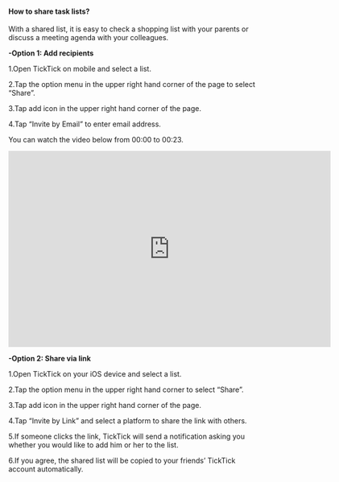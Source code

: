 #### How to share task lists?
With a shared list, it is easy to check a shopping list with your parents or discuss a meeting agenda with your colleagues.

**-Option 1: Add recipients**

1.Open TickTick on mobile and select a list.

2.Tap the option menu in the upper right hand corner of the page to select “Share”.

3.Tap add icon in the upper right hand corner of the page.

4.Tap “Invite by Email” to enter email address.

You can watch the video below from 00:00 to 00:23.

<iframe width="640" height="390" src="https://www.youtube.com/embed/CTW6geOAGtw?list=PLbWRKVi0_aTEwRLCS5T4MD0wCQU_ve8xW" frameborder="0" allowfullscreen></iframe>


**-Option 2: Share via link**

1.Open TickTick on your iOS device and select a list.

2.Tap the option menu in the upper right hand corner to select “Share”.

3.Tap add icon in the upper right hand corner of the page.

4.Tap “Invite by Link” and select a platform to share the link with others.

5.If someone clicks the link, TickTick will send a notification asking you whether you would like to add him or her to the list.

6.If you agree, the shared list will be copied to your friends’ TickTick account automatically. 









